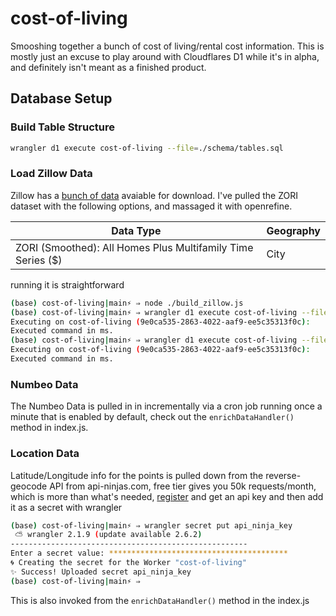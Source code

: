 # cost-of-living
Smooshing together a bunch of cost of living/rental cost information. This is mostly just an excuse to play around with Cloudflares D1 while it's in alpha, and definitely isn't meant as a finished product.

## Database Setup
### Build Table Structure
```bash
wrangler d1 execute cost-of-living --file=./schema/tables.sql 
```
### Load Zillow Data 
Zillow has a [bunch of data](https://www.zillow.com/research/data/) avaiable for download. I've pulled the ZORI dataset with the following options, and massaged it with openrefine.

| Data Type | Geography | 
| -- | -- | 
| ZORI (Smoothed): All Homes Plus Multifamily Time Series ($)  | City | 

running it is straightforward 
```bash
(base) cost-of-living|main⚡ ⇒ node ./build_zillow.js                                                                                       
(base) cost-of-living|main⚡ ⇒ wrangler d1 execute cost-of-living --file ./zillow_cities.sql                      
Executing on cost-of-living (9e0ca535-2863-4022-aaf9-ee5c35313f0c):
Executed command in ms.
(base) cost-of-living|main⚡ ⇒ wrangler d1 execute cost-of-living --file ./zillow_prices.sql
Executing on cost-of-living (9e0ca535-2863-4022-aaf9-ee5c35313f0c):
Executed command in ms.
```
### Numbeo Data

The Numbeo Data is pulled in in incrementally via a cron job running once a minute that is enabled by default, check out the `enrichDataHandler()` method in index.js.

### Location Data
Latitude/Longitude info for the points is pulled down from the reverse-geocode API from api-ninjas.com, free tier gives you 50k requests/month, which is more than what's needed, [register](https://api-ninjas.com/register) and get an api key and then add it as a secret with wrangler 
```bash
(base) cost-of-living|main⚡ ⇒ wrangler secret put api_ninja_key
 ⛅️ wrangler 2.1.9 (update available 2.6.2)
-----------------------------------------------------
Enter a secret value: **************************************** 
🌀 Creating the secret for the Worker "cost-of-living" 
✨ Success! Uploaded secret api_ninja_key
(base) cost-of-living|main⚡ ⇒ 
```
This is also invoked from the  `enrichDataHandler()` method in the index.js

